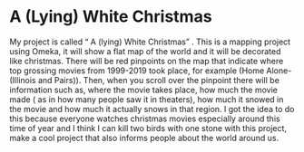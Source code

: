 # A (Lying) White Christmas 
My project is called “ A (lying) White Christmas” . This is a mapping project using Omeka, it will show a flat map of the world and it will be decorated like christmas. There will be red pinpoints on the map that indicate where top grossing movies from 1999-2019 took place, for example (Home Alone- (Illinois and Pairs)). Then, when you scroll over the pinpoint there will be information such as, where the movie takes place, how much the movie made ( as in how many people saw it in theaters), how much it snowed in the movie and how much it actually snows in that region. I got the idea to do this because everyone watches christmas movies especially around this time of year and I think I can kill two birds with one stone with this project, make a cool project that also informs people about the world around us. 

